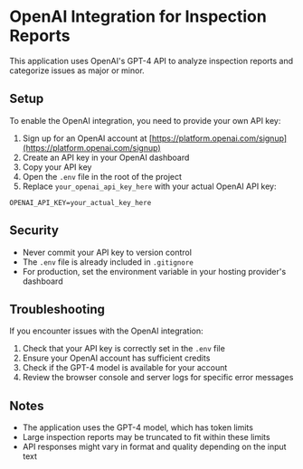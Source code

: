 # OpenAI Integration for Inspection Reports

This application uses OpenAI's GPT-4 API to analyze inspection reports and categorize issues as major or minor.

## Setup

To enable the OpenAI integration, you need to provide your own API key:

1. Sign up for an OpenAI account at [https://platform.openai.com/signup](https://platform.openai.com/signup)
2. Create an API key in your OpenAI dashboard
3. Copy your API key
4. Open the `.env` file in the root of the project
5. Replace `your_openai_api_key_here` with your actual OpenAI API key:

```
OPENAI_API_KEY=your_actual_key_here
```

## Security

- Never commit your API key to version control
- The `.env` file is already included in `.gitignore`
- For production, set the environment variable in your hosting provider's dashboard

## Troubleshooting

If you encounter issues with the OpenAI integration:

1. Check that your API key is correctly set in the `.env` file
2. Ensure your OpenAI account has sufficient credits
3. Check if the GPT-4 model is available for your account
4. Review the browser console and server logs for specific error messages

## Notes

- The application uses the GPT-4 model, which has token limits
- Large inspection reports may be truncated to fit within these limits
- API responses might vary in format and quality depending on the input text
